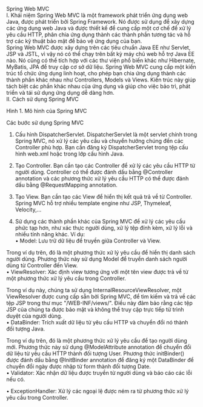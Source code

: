 Spring Web MVC
<br>
I.	Khái niệm
Spring Web MVC là một framework phát triển ứng dụng web Java, được phát triển bởi Spring Framework. Nó được sử dụng để xây dựng các ứng dụng web Java và được thiết kế để cung cấp một cơ chế để xử lý yêu cầu HTTP, phân chia ứng dụng thành các thành phần tương tác và hỗ trợ các kỹ thuật bảo mật để bảo vệ ứng dụng của bạn. <br>
Spring Web MVC được xây dựng trên các tiêu chuẩn Java EE như Servlet, JSP và JSTL, vì vậy nó có thể chạy trên bất kỳ máy chủ web hỗ trợ Java EE nào. Nó cũng có thể tích hợp với các thư viện phổ biến khác như Hibernate, MyBatis, JPA để truy cập cơ sở dữ liệu.
Spring Web MVC cung cấp một kiến trúc tổ chức ứng dụng linh hoạt, cho phép bạn chia ứng dụng thành các thành phần khác nhau như Controllers, Models và Views. Kiến trúc này giúp tách biệt các phần khác nhau của ứng dụng và giúp cho việc bảo trì, phát triển và tái sử dụng ứng dụng dễ dàng hơn.<br>
II.	Cách sử dụng Spring MVC
<br>

 
Hình 1. Mô hình của Spring MVC
<br>

Các bước sử dụng Spring MVC<br>
1.	Cấu hình DispatcherServlet. DispatcherServlet là một servlet chính trong Spring MVC, nó xử lý các yêu cầu và chuyển hướng chúng đến các Controller phù hợp. Bạn cần đăng ký DispatcherServlet trong tệp cấu hình web.xml hoặc trong lớp cấu hình Java.<br>
 
2.	Tạo Controller. Bạn cần tạo các Controller để xử lý các yêu cầu HTTP từ người dùng. Controller có thể được đánh dấu bằng @Controller annotation và các phương thức xử lý yêu cầu HTTP có thể được đánh dấu bằng @RequestMapping annotation.<br>
 
3.	Tạo View. Bạn cần tạo các View để hiển thị kết quả trả về từ Controller. Spring MVC hỗ trợ nhiều template engine như JSP, Thymeleaf, Velocity,...<br>
 
4.	Sử dụng các thành phần khác của Spring MVC để xử lý các yêu cầu phức tạp hơn, như xác thực người dùng, xử lý tệp đính kèm, xử lý lỗi và nhiều tính năng khác. Ví dụ:<br>
•	Model: Lưu trữ dữ liệu để truyền giữa Controller và View.<br>
 
Trong ví dụ trên, đó là một phương thức xử lý yêu cầu để hiển thị danh sách người dùng. Phương thức này sử dụng Model để truyền danh sách người dùng từ Controller đến View.<br>
•	ViewResolver: Xác định view tương ứng với một tên view được trả về từ một phương thức xử lý yêu cầu trong Controller.<br>
 
Trong ví dụ này, chúng ta sử dụng InternalResourceViewResolver, một ViewResolver được cung cấp sẵn bởi Spring MVC, để tìm kiếm và trả về các tệp JSP trong thư mục "/WEB-INF/views/". Điều này đảm bảo rằng các tệp JSP của chúng ta được bảo mật và không thể truy cập trực tiếp từ trình duyệt của người dùng.<br>
•	DataBinder: Trích xuất dữ liệu từ yêu cầu HTTP và chuyển đổi nó thành đối tượng Java.<br>
 
Trong ví dụ trên, đó là một phương thức xử lý yêu cầu để tạo người dùng mới. Phương thức này sử dụng @ModelAttribute annotation để chuyển đổi dữ liệu từ yêu cầu HTTP thành đối tượng User. Phương thức initBinder() được đánh dấu bằng @InitBinder annotation để đăng ký một DataBinder để chuyển đổi ngày được nhập từ form thành đối tượng Date.<br>
•	Validator: Xác nhận dữ liệu được truyền từ người dùng và báo cáo các lỗi nếu có.<br>
 




•	ExceptionHandler: Xử lý các ngoại lệ được ném ra từ phương thức xử lý yêu cầu trong Controller.<br>
 

